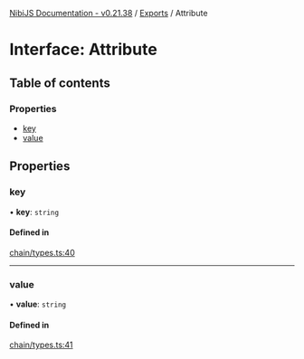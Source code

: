 [NibiJS Documentation - v0.21.38](../intro.md) / [Exports](../modules.md) / Attribute

# Interface: Attribute

## Table of contents

### Properties

- [key](Attribute.md#key)
- [value](Attribute.md#value)

## Properties

### key

• **key**: `string`

#### Defined in

[chain/types.ts:40](https://github.com/NibiruChain/ts-sdk/blob/c499aa9/packages/nibijs/src/chain/types.ts#L40)

---

### value

• **value**: `string`

#### Defined in

[chain/types.ts:41](https://github.com/NibiruChain/ts-sdk/blob/c499aa9/packages/nibijs/src/chain/types.ts#L41)
